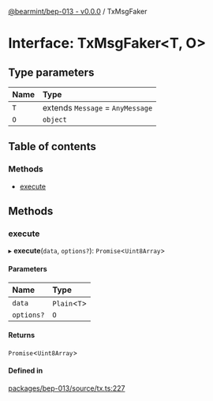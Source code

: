 [@bearmint/bep-013 - v0.0.0](../README.md) / TxMsgFaker

# Interface: TxMsgFaker<T, O\>

## Type parameters

| Name | Type |
| :------ | :------ |
| `T` | extends `Message` = `AnyMessage` |
| `O` | `object` |

## Table of contents

### Methods

- [execute](TxMsgFaker.md#execute)

## Methods

### execute

▸ **execute**(`data`, `options?`): `Promise`<`Uint8Array`\>

#### Parameters

| Name | Type |
| :------ | :------ |
| `data` | `Plain`<`T`\> |
| `options?` | `O` |

#### Returns

`Promise`<`Uint8Array`\>

#### Defined in

[packages/bep-013/source/tx.ts:227](https://github.com/bearmint/bearmint/blob/main/packages/bep-013/source/tx.ts#L227)

